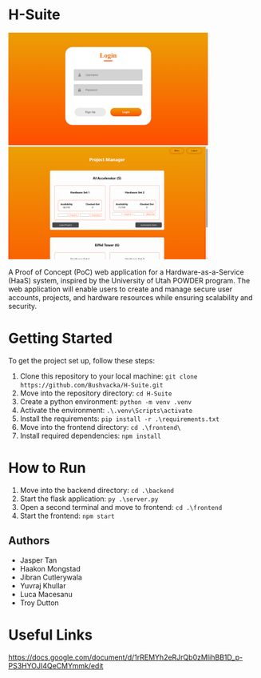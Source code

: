 # H-Suite

<img src="frontend/login_page.png" alt="Login Page" width="400" />
<img src="frontend/main_page.png" alt="Main Page" width="400"/>

A Proof of Concept (PoC) web application for a Hardware-as-a-Service (HaaS) system, inspired by the University of Utah POWDER program. The web application will enable users to create and manage secure user accounts, projects, and hardware resources while ensuring scalability and security.

# Getting Started

To get the project set up, follow these steps:

1. Clone this repository to your local machine: ```git clone https://github.com/Bushvacka/H-Suite.git```
2. Move into the repository directory: ```cd H-Suite```
3. Create a python environment: ```python -m venv .venv```
4. Activate the environment: ```.\.venv\Scripts\activate```
5. Install the requirements: ```pip install -r .\requirements.txt```
6. Move into the frontend directory: ```cd .\frontend\```
7. Install required dependencies: ```npm install```

# How to Run

1. Move into the backend directory: ```cd .\backend```
2. Start the flask application: ```py .\server.py```
3. Open a second terminal and move to frontend: ```cd .\frontend```
4. Start the frontend: ```npm start```

## Authors

- Jasper Tan
- Haakon Mongstad
- Jibran Cutlerywala
- Yuvraj Khullar
- Luca Macesanu
- Troy Dutton

# Useful Links
https://docs.google.com/document/d/1rREMYh2eRJrQb0zMIihBB1D_p-PS3HYOJI4QeCMYmmk/edit
